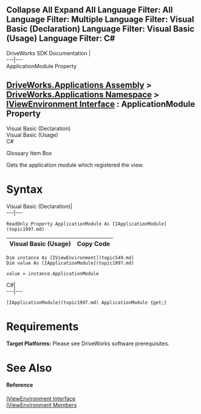 Collapse All Expand All Language Filter: All  Language Filter: Multiple  Language Filter: Visual Basic (Declaration) Language Filter: Visual Basic (Usage) Language Filter: C#  
---  
DriveWorks SDK Documentation  |   
---|---  
ApplicationModule Property   
  
[DriveWorks.Applications Assembly](topic13.md) > [DriveWorks.Applications Namespace](topic16.md) > [IViewEnvironment Interface](topic549.md) : ApplicationModule Property  
---  
  
Visual Basic (Declaration)    
Visual Basic (Usage)    
C# 

Glossary Item Box

Gets the application module which registered the view. 

# Syntax

Visual Basic (Declaration)|   
---|---  
      
    
    ReadOnly Property ApplicationModule As [IApplicationModule](topic1997.md)  
  
Visual Basic (Usage)| Copy Code  
---|---  
      
    
    Dim instance As [IViewEnvironment](topic549.md)
    Dim value As [IApplicationModule](topic1997.md)
     
    value = instance.ApplicationModule  
  
C#|   
---|---  
      
    
    [IApplicationModule](topic1997.md) ApplicationModule {get;}  
  
# Requirements

**Target Platforms:** Please see DriveWorks software prerequisites.

# See Also

#### Reference

[IViewEnvironment Interface](topic549.md)   
[IViewEnvironment Members](topic550.md)



